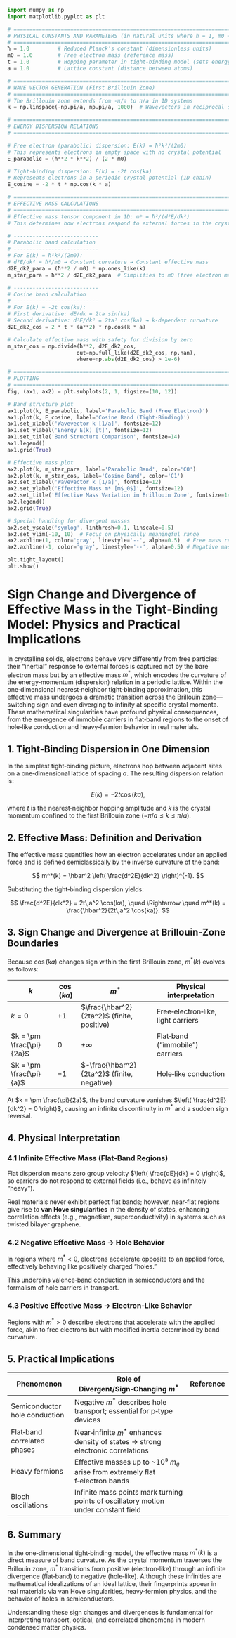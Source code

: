 ```python
import numpy as np
import matplotlib.pyplot as plt

# ========================================================================
# PHYSICAL CONSTANTS AND PARAMETERS (in natural units where ħ = 1, m0 = 1)
# ========================================================================
ħ = 1.0         # Reduced Planck's constant (dimensionless units)
m0 = 1.0        # Free electron mass (reference mass)
t = 1.0         # Hopping parameter in tight-binding model (sets energy scale)
a = 1.0         # Lattice constant (distance between atoms)

# ========================================================================
# WAVE VECTOR GENERATION (First Brillouin Zone)
# ========================================================================
# The Brillouin zone extends from -π/a to π/a in 1D systems
k = np.linspace(-np.pi/a, np.pi/a, 1000)  # Wavevectors in reciprocal space

# ========================================================================
# ENERGY DISPERSION RELATIONS
# ========================================================================

# Free electron (parabolic) dispersion: E(k) = ħ²k²/(2m0)
# This represents electrons in empty space with no crystal potential
E_parabolic = (ħ**2 * k**2) / (2 * m0)

# Tight-binding dispersion: E(k) = -2t cos(ka)
# Represents electrons in a periodic crystal potential (1D chain)
E_cosine = -2 * t * np.cos(k * a)

# ========================================================================
# EFFECTIVE MASS CALCULATIONS
# ========================================================================
# Effective mass tensor component in 1D: m* = ħ²/(d²E/dk²)
# This determines how electrons respond to external forces in the crystal

# ---------------------------
# Parabolic band calculation
# ---------------------------
# For E(k) = ħ²k²/(2m0):
# d²E/dk² = ħ²/m0 → Constant curvature → Constant effective mass
d2E_dk2_para = (ħ**2 / m0) * np.ones_like(k)
m_star_para = ħ**2 / d2E_dk2_para  # Simplifies to m0 (free electron mass)

# ---------------------------
# Cosine band calculation
# ---------------------------
# For E(k) = -2t cos(ka):
# First derivative: dE/dk = 2ta sin(ka)
# Second derivative: d²E/dk² = 2ta² cos(ka) → k-dependent curvature
d2E_dk2_cos = 2 * t * (a**2) * np.cos(k * a)

# Calculate effective mass with safety for division by zero
m_star_cos = np.divide(ħ**2, d2E_dk2_cos,
                      out=np.full_like(d2E_dk2_cos, np.nan),
                      where=np.abs(d2E_dk2_cos) > 1e-6)

# ========================================================================
# PLOTTING
# ========================================================================
fig, (ax1, ax2) = plt.subplots(2, 1, figsize=(10, 12))

# Band structure plot
ax1.plot(k, E_parabolic, label='Parabolic Band (Free Electron)')
ax1.plot(k, E_cosine, label='Cosine Band (Tight-Binding)')
ax1.set_xlabel('Wavevector k [1/a]', fontsize=12)
ax1.set_ylabel('Energy E(k) [t]', fontsize=12)
ax1.set_title('Band Structure Comparison', fontsize=14)
ax1.legend()
ax1.grid(True)

# Effective mass plot
ax2.plot(k, m_star_para, label='Parabolic Band', color='C0')
ax2.plot(k, m_star_cos, label='Cosine Band', color='C1')
ax2.set_xlabel('Wavevector k [1/a]', fontsize=12)
ax2.set_ylabel('Effective Mass m* [m$_0$]', fontsize=12)
ax2.set_title('Effective Mass Variation in Brillouin Zone', fontsize=14)
ax2.legend()
ax2.grid(True)

# Special handling for divergent masses
ax2.set_yscale('symlog', linthresh=0.1, linscale=0.5)
ax2.set_ylim(-10, 10)  # Focus on physically meaningful range
ax2.axhline(1, color='gray', linestyle='--', alpha=0.5)  # Free mass reference
ax2.axhline(-1, color='gray', linestyle='--', alpha=0.5) # Negative mass reference

plt.tight_layout()
plt.show()
```

# Sign Change and Divergence of Effective Mass in the Tight‑Binding Model: Physics and Practical Implications

In crystalline solids, electrons behave very differently from free particles: their “inertial” response to external forces is captured not by the bare electron mass but by an effective mass $m^*$, which encodes the curvature of the energy‑momentum (dispersion) relation in a periodic lattice. Within the one‑dimensional nearest‑neighbor tight‑binding approximation, this effective mass undergoes a dramatic transition across the Brillouin zone—switching sign and even diverging to infinity at specific crystal momenta. These mathematical singularities have profound physical consequences, from the emergence of immobile carriers in flat‑band regions to the onset of hole‑like conduction and heavy‑fermion behavior in real materials.

## 1. Tight‑Binding Dispersion in One Dimension

In the simplest tight‑binding picture, electrons hop between adjacent sites on a one‑dimensional lattice of spacing $a$. The resulting dispersion relation is:

$$
E(k) = -2t \cos(ka),
$$

where $t$ is the nearest‑neighbor hopping amplitude and $k$ is the crystal momentum confined to the first Brillouin zone ($-\pi/a \leq k \leq \pi/a$).

## 2. Effective Mass: Definition and Derivation

The effective mass quantifies how an electron accelerates under an applied force and is defined semiclassically by the inverse curvature of the band:

$$
m^*(k) = \hbar^2 \left( \frac{d^2E}{dk^2} \right)^{-1}.
$$

Substituting the tight‑binding dispersion yields:

$$
\frac{d^2E}{dk^2} = 2t\,a^2 \cos(ka), \quad \Rightarrow \quad m^*(k) = \frac{\hbar^2}{2t\,a^2 \cos(ka)}.
$$

## 3. Sign Change and Divergence at Brillouin‑Zone Boundaries

Because $\cos(ka)$ changes sign within the first Brillouin zone, $m^*(k)$ evolves as follows:

| $k$               | $\cos(ka)$ | $m^*$                                      | Physical interpretation                          |
|------------------|------------|--------------------------------------------|--------------------------------------------------|
| $k = 0$          | $+1$       | $\frac{\hbar^2}{2ta^2}$ (finite, positive) | Free‑electron‑like, light carriers               |
| $k = \pm \frac{\pi}{2a}$ | $0$         | $\pm\infty$                                | Flat‑band (“immobile”) carriers                  |
| $k = \pm \frac{\pi}{a}$   | $-1$        | $-\frac{\hbar^2}{2ta^2}$ (finite, negative) | Hole‑like conduction                             |

At $k = \pm \frac{\pi}{2a}$, the band curvature vanishes $\left( \frac{d^2E}{dk^2} = 0 \right)$, causing an infinite discontinuity in $m^*$ and a sudden sign reversal.

## 4. Physical Interpretation

### 4.1 Infinite Effective Mass (Flat‑Band Regions)

Flat dispersion means zero group velocity $\left( \frac{dE}{dk} = 0 \right)$, so carriers do not respond to external fields (i.e., behave as infinitely “heavy”).

Real materials never exhibit perfect flat bands; however, near‑flat regions give rise to **van Hove singularities** in the density of states, enhancing correlation effects (e.g., magnetism, superconductivity) in systems such as twisted bilayer graphene.

### 4.2 Negative Effective Mass → Hole Behavior

In regions where $m^* < 0$, electrons accelerate opposite to an applied force, effectively behaving like positively charged “holes.”

This underpins valence‑band conduction in semiconductors and the formalism of hole carriers in transport.

### 4.3 Positive Effective Mass → Electron‑Like Behavior

Regions with $m^* > 0$ describe electrons that accelerate with the applied force, akin to free electrons but with modified inertia determined by band curvature.

## 5. Practical Implications

| Phenomenon                  | Role of Divergent/Sign‑Changing $m^*$                                       | Reference               |
|----------------------------|-------------------------------------------------------------------------------|-------------------------|
| Semiconductor hole conduction | Negative $m^*$ describes hole transport; essential for p‑type devices         |                         |
| Flat‑band correlated phases | Near‑infinite $m^*$ enhances density of states → strong electronic correlations |                         |
| Heavy fermions              | Effective masses up to ~10³ $m_e$ arise from extremely flat f‑electron bands   |                         |
| Bloch oscillations          | Infinite mass points mark turning points of oscillatory motion under constant field |                         |

## 6. Summary

In the one‑dimensional tight‑binding model, the effective mass $m^*(k)$ is a direct measure of band curvature. As the crystal momentum traverses the Brillouin zone, $m^*$ transitions from positive (electron‑like) through an infinite divergence (flat‑band) to negative (hole‑like). Although these infinities are mathematical idealizations of an ideal lattice, their fingerprints appear in real materials via van Hove singularities, heavy‑fermion physics, and the behavior of holes in semiconductors.

Understanding these sign changes and divergences is fundamental for interpreting transport, optical, and correlated phenomena in modern condensed matter physics.

